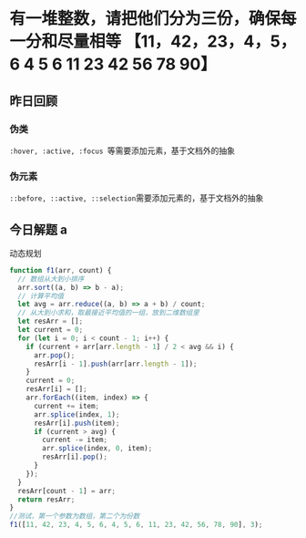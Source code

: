 # 有一堆整数，请把他们分为三份，确保每一分和尽量相等 【11，42，23，4，5，6 4 5 6 11 23 42 56 78 90】

## 昨日回顾

### 伪类

`:hover, :active, :focus `等需要添加元素，基于文档外的抽象

### 伪元素

`::before, ::active, ::selection`需要添加元素的，基于文档外的抽象

## 今日解题 a

动态规划

```js
function f1(arr, count) {
  // 数组从大到小排序
  arr.sort((a, b) => b - a);
  // 计算平均值
  let avg = arr.reduce((a, b) => a + b) / count;
  // 从大到小求和，取最接近平均值的一组，放到二维数组里
  let resArr = [];
  let current = 0;
  for (let i = 0; i < count - 1; i++) {
    if (current + arr[arr.length - 1] / 2 < avg && i) {
      arr.pop();
      resArr[i - 1].push(arr[arr.length - 1]);
    }
    current = 0;
    resArr[i] = [];
    arr.forEach((item, index) => {
      current += item;
      arr.splice(index, 1);
      resArr[i].push(item);
      if (current > avg) {
        current -= item;
        arr.splice(index, 0, item);
        resArr[i].pop();
      }
    });
  }
  resArr[count - 1] = arr;
  return resArr;
}
//测试，第一个参数为数组，第二个为份数
f1([11, 42, 23, 4, 5, 6, 4, 5, 6, 11, 23, 42, 56, 78, 90], 3);
```
